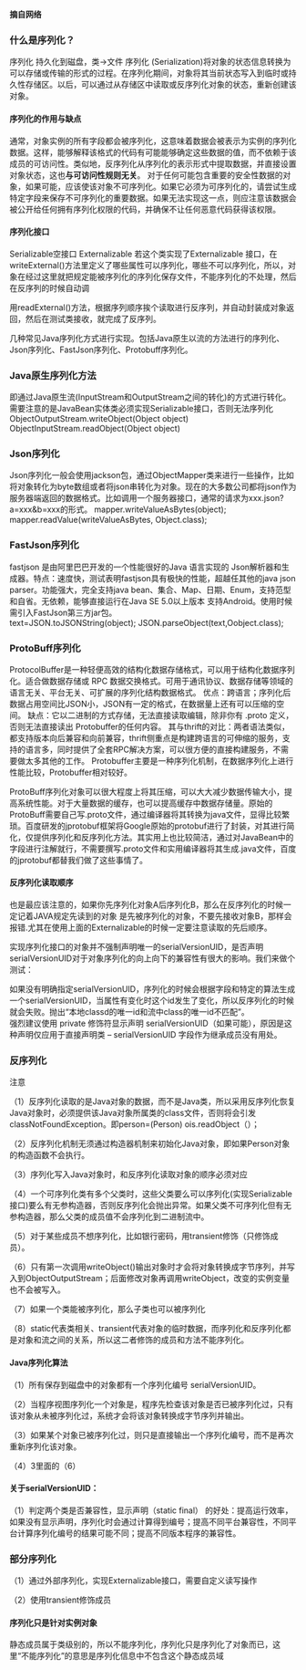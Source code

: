 **摘自网络**

### 什么是序列化？
序列化 持久化到磁盘，类->文件
序列化 (Serialization)将对象的状态信息转换为可以存储或传输的形式的过程。在序列化期间，对象将其当前状态写入到临时或持久性存储区。以后，可以通过从存储区中读取或反序列化对象的状态，重新创建该对象。

#### 序列化的作用与缺点
通常，对象实例的所有字段都会被序列化，这意味着数据会被表示为实例的序列化数据。这样，能够解释该格式的代码有可能能够确定这些数据的值，而不依赖于该成员的可访问性。类似地，反序列化从序列化的表示形式中提取数据，并直接设置对象状态，这也**与可访问性规则无关**。
对于任何可能包含重要的安全性数据的对象，如果可能，应该使该对象不可序列化。如果它必须为可序列化的，请尝试生成特定字段来保存不可序列化的重要数据。如果无法实现这一点，则应注意该数据会被公开给任何拥有序列化权限的代码，并确保不让任何恶意代码获得该权限。

#### 序列化接口
Serializable空接口
Externalizable
若这个类实现了Externalizable 接口，在writeExternal()方法里定义了哪些属性可以序列化，哪些不可以序列化，所以，对象在经过这里就把规定能被序列化的序列化保存文件，不能序列化的不处理，然后在反序列的时候自动调

用readExternal()方法，根据序列顺序挨个读取进行反序列，并自动封装成对象返回，然后在测试类接收，就完成了反序列。

几种常见Java序列化方式进行实现。包括Java原生以流的方法进行的序列化、Json序列化、FastJson序列化、Protobuff序列化。

### Java原生序列化方法

即通过Java原生流(InputStream和OutputStream之间的转化)的方式进行转化。需要注意的是JavaBean实体类必须实现Serializable接口，否则无法序列化
ObjectOutputStream.writeObject(Object object)
ObjectInputStream.readObject(Object object)
### Json序列化
Json序列化一般会使用jackson包，通过ObjectMapper类来进行一些操作，比如将对象转化为byte数组或者将json串转化为对象。现在的大多数公司都将json作为服务器端返回的数据格式。比如调用一个服务器接口，通常的请求为xxx.json?a=xxx&b=xxx的形式。
mapper.writeValueAsBytes(object);
mapper.readValue(writeValueAsBytes, Object.class);

### FastJson序列化
fastjson 是由阿里巴巴开发的一个性能很好的Java 语言实现的 Json解析器和生成器。特点：速度快，测试表明fastjson具有极快的性能，超越任其他的java json parser。功能强大，完全支持java bean、集合、Map、日期、Enum，支持范型和自省。无依赖，能够直接运行在Java SE 5.0以上版本 
支持Android。使用时候需引入FastJson第三方jar包。  
text=JSON.toJSONString(object);
JSON.parseObject(text,Oobject.class);

### ProtoBuff序列化  
ProtocolBuffer是一种轻便高效的结构化数据存储格式，可以用于结构化数据序列化。适合做数据存储或 RPC 数据交换格式。可用于通讯协议、数据存储等领域的语言无关、平台无关、可扩展的序列化结构数据格式。
优点：跨语言；序列化后数据占用空间比JSON小，JSON有一定的格式，在数据量上还有可以压缩的空间。
缺点：它以二进制的方式存储，无法直接读取编辑，除非你有 .proto 定义，否则无法直接读出 Protobuffer的任何内容。
其与thrift的对比：两者语法类似，都支持版本向后兼容和向前兼容，thrift侧重点是构建跨语言的可伸缩的服务，支持的语言多，同时提供了全套RPC解决方案，可以很方便的直接构建服务，不需要做太多其他的工作。 Protobuffer主要是一种序列化机制，在数据序列化上进行性能比较，Protobuffer相对较好。

ProtoBuff序列化对象可以很大程度上将其压缩，可以大大减少数据传输大小，提高系统性能。对于大量数据的缓存，也可以提高缓存中数据存储量。原始的ProtoBuff需要自己写.proto文件，通过编译器将其转换为java文件，显得比较繁琐。百度研发的jprotobuf框架将Google原始的protobuf进行了封装，对其进行简化，仅提供序列化和反序列化方法。其实用上也比较简洁，通过对JavaBean中的字段进行注解就行，不需要撰写.proto文件和实用编译器将其生成.java文件，百度的jprotobuf都替我们做了这些事情了。 


#### 反序列化读取顺序
也是最应该注意的，如果你先序列化对象A后序列化B，那么在反序列化的时候一定记着JAVA规定先读到的对象
是先被序列化的对象，不要先接收对象B，那样会报错.尤其在使用上面的Externalizable的时候一定要注意读取的先后顺序。

实现序列化接口的对象并不强制声明唯一的serialVersionUID，是否声明serialVersionUID对于对象序列化的向上向下的兼容性有很大的影响。我们来做个测试：

如果没有明确指定serialVersionUID，序列化的时候会根据字段和特定的算法生成一个serialVersionUID，当属性有变化时这个id发生了变化，所以反序列化的时候 
就会失败。抛出“本地classd的唯一id和流中class的唯一id不匹配”。  
强烈建议使用 private 修饰符显示声明 serialVersionUID（如果可能），原因是这种声明仅应用于直接声明类 – serialVersionUID 字段作为继承成员没有用处。



### 反序列化
注意

（1）反序列化读取的是Java对象的数据，而不是Java类，所以采用反序列化恢复Java对象时，必须提供该Java对象所属类的class文件，否则将会引发classNotFoundException。即person=(Person) ois.readObject（）；

（2）反序列化机制无须通过构造器机制来初始化Java对象，即如果Person对象的构造函数不会执行。

（3）序列化写入Java对象时，和反序列化读取对象的顺序必须对应

（4）一个可序列化类有多个父类时，这些父类要么可以序列化(实现Serializable接口)要么有无参构造器，否则反序列化会抛出异常。如果父类不可序列化但有无参构造器，那么父类的成员值不会序列化到二进制流中。

（5）对于某些成员不想序列化，比如银行密码，用transient修饰（只修饰成员）。

（6）只有第一次调用writeObject()输出对象时才会将对象转换成字节序列，并写入到ObjectOutputStream；后面修改对象再调用writeObject，改变的实例变量也不会被写入。

（7）如果一个类能被序列化，那么子类也可以被序列化

（8）static代表类相关、transient代表对象的临时数据，而序列化和反序列化都是对象和流之间的关系，所以这二者修饰的成员和方法不能序列化。

#### Java序列化算法

（1）所有保存到磁盘中的对象都有一个序列化编号 serialVersionUID。

（2）当程序视图序列化一个对象是，程序先检查该对象是否已被序列化过，只有该对象从未被序列化过，系统才会将该对象转换成字节序列并输出。

（3）如果某个对象已被序列化过，则只是直接输出一个序列化编号，而不是再次重新序列化该对象。

（4）3里面的（6）

#### 关于serialVersionUID：

（1）判定两个类是否兼容性，显示声明（static final） 的好处：提高运行效率，如果没有显示声明，序列化时会通过计算得到编号；提高不同平台兼容性，不同平台计算序列化编号的结果可能不同；提高不同版本程序的兼容性。

### 部分序列化

（1）通过外部序列化，实现Externalizable接口，需要自定义读写操作

（2）使用transient修饰成员


#### 序列化只是针对实例对象
静态成员属于类级别的，所以不能序列化，序列化只是序列化了对象而已，这里“不能序列化”的意思是序列化信息中不包含这个静态成员域